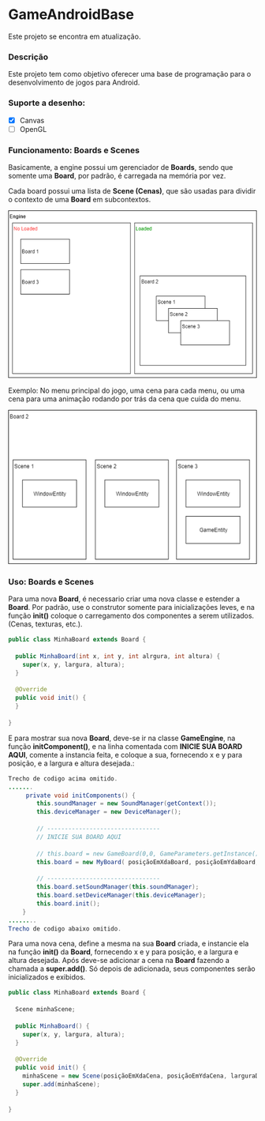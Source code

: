 # GameAndroidBase

Este projeto se encontra em atualização.

### Descrição

Este projeto tem como objetivo oferecer uma base de programação para o desenvolvimento de jogos para Android.

### Suporte a desenho:
- [X] Canvas
- [ ] OpenGL

### Funcionamento: **Boards** e **Scenes**
Basicamente, a engine possui um gerenciador de **Boards**, sendo que somente uma **Board**, por padrão, é carregada na memória por vez.

Cada board possui uma lista de **Scene (Cenas)**, que são usadas para dividir o contexto de uma **Board** em subcontextos.

![](Misc/basicWorking.png)

Exemplo: No menu principal do jogo, uma cena para cada menu, ou uma cena para uma animação rodando por trás da cena que cuida do menu.

![](Misc/basicWorking2.png)

### Uso: **Boards** e **Scenes**
Para uma nova **Board**, é necessario criar uma nova classe e estender a **Board**. Por padrão, use o construtor somente para inicializações leves, e na função **init()** coloque o carregamento dos componentes a serem utilizados. (Cenas, texturas, etc.).
```java
public class MinhaBoard extends Board {

  public MinhaBoard(int x, int y, int alrgura, int altura) {
    super(x, y, largura, altura);
  }
  
  @Override
  public void init() {
  }

}
```

E para mostrar sua nova **Board**, deve-se ir na classe **GameEngine**, na função **initComponent()**, e na linha comentada com **INICIE SUA BOARD AQUI**, comente a instancia feita, e coloque a sua, fornecendo x e y para posição, e a largura e altura desejada.:

```java
Trecho de codigo acima omitido.
.......
     private void initComponents() {
        this.soundManager = new SoundManager(getContext());
        this.deviceManager = new DeviceManager();

        // --------------------------------
        // INICIE SUA BOARD AQUI

        // this.board = new GameBoard(0,0, GameParameters.getInstance().screenSize.right, GameParameters.getInstance().screenSize.bottom);
        this.board = new MyBoard( posiçãoEmXdaBoard, posiçãoEmYdaBoard, larguraDaBoard, alturaDaBoard );

        // --------------------------------
        this.board.setSoundManager(this.soundManager);
        this.board.setDeviceManager(this.deviceManager);
        this.board.init();
    }
........
Trecho de codigo abaixo omitido.
```

Para uma nova cena, define a mesma na sua **Board** criada, e instancie ela na função **init()** da **Board**, fornecendo x e y para posição, e a largura e altura desejada. Após deve-se adicionar a cena na **Board** fazendo a chamada a **super.add()**. Só depois de adicionada, seus componentes serão inicializados e exibidos.

```java
public class MinhaBoard extends Board {

  Scene minhaScene;

  public MinhaBoard() {
    super(x, y, largura, altura);
  }
  
  @Override
  public void init() {
    minhaScene = new Scene(posiçãoEmXdaCena, posiçãoEmYdaCena, larguraDaCena, alturaDaCena);
    super.add(minhaScene);
  }

}
```
